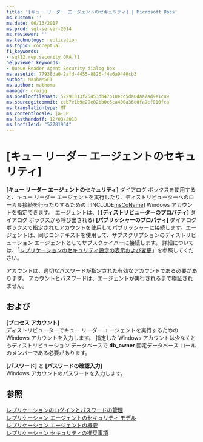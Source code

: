 ```yaml
---
title: '[キュー リーダー エージェントのセキュリティ] | Microsoft Docs'
ms.custom: ''
ms.date: 06/13/2017
ms.prod: sql-server-2014
ms.reviewer: ''
ms.technology: replication
ms.topic: conceptual
f1_keywords:
- sql12.rep.security.QRA.f1
helpviewer_keywords:
- Queue Reader Agent Security dialog box
ms.assetid: 77938da0-2afd-4455-8826-f4a6a9440cb3
author: MashaMSFT
ms.author: mathoma
manager: craigg
ms.openlocfilehash: 52291313f25453db47b10ecc5da0daa7ad9e1c89
ms.sourcegitcommit: ceb7e1b9e29e02bb0c6ca400a36e0fa9cf010fca
ms.translationtype: MT
ms.contentlocale: ja-JP
ms.lasthandoff: 12/03/2018
ms.locfileid: "52781954"
---
```

# <a name="queue-reader-agent-security"></a>[キュー リーダー エージェントのセキュリティ]
  **[キュー リーダー エージェントのセキュリティ]** ダイアログ ボックスを使用すると、キュー リーダー エージェントを実行したり、ディストリビューターへのローカル接続を行ったりするための [!INCLUDE[msCoName](../../includes/msconame-md.md)] Windows アカウントを指定できます。 エージェントは、( **[ディストリビューターのプロパティ]** ダイアログ ボックスから呼び出される) **[パブリッシャーのプロパティ]** ダイアログ ボックスで指定されたアカウントを使用してパブリッシャーに接続します。エージェントは、同じコンテキストを使用して、サブスクリプションのディストリビューション エージェントとしてサブスクライバーに接続します。 詳細については、「[レプリケーションのセキュリティ設定の表示および変更](security/view-and-modify-replication-security-settings.md)」を参照してください。  
  
 アカウントは、適切なパスワードが指定された有効なアカウントである必要があります。 アカウントとパスワードは、エージェントが実行されるまで検証されません。  
  
## <a name="options"></a>および  
 **[プロセス アカウント]**  
 ディストリビューターでキュー リーダー エージェントを実行するための Windows アカウントを入力します。 指定した Windows アカウントは少なくともディストリビューション データベースで **db_owner** 固定データベース ロールのメンバーである必要があります。  
  
 **[パスワード]** と **[パスワードの確認入力]**  
 Windows アカウントのパスワードを入力します。  
  
## <a name="see-also"></a>参照  
 [レプリケーションのログインとパスワードの管理](security/manage-logins-and-passwords-in-replication.md)   
 [レプリケーション エージェントのセキュリティ モデル](security/replication-agent-security-model.md)   
 [レプリケーション エージェントの概要](agents/replication-agents-overview.md)   
 [レプリケーション セキュリティの推奨事項](security/replication-security-best-practices.md)  
  
  
